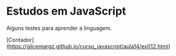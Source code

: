 # Estudos em JavaScript
Alguns testes para aprender a linguagem.

[Contador] (https://gilcemargz.github.io/curso_javascript/aula14/ex012.html)
